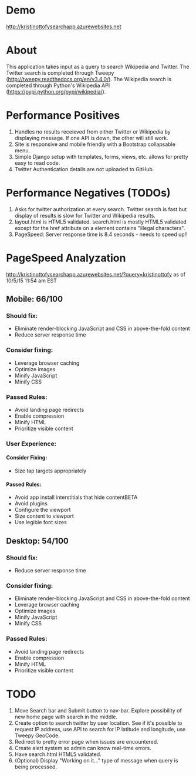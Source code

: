 # Demo
http://kristinottofysearchapp.azurewebsites.net

# About
This application takes input as a query to search Wikipedia and Twitter. 
The Twitter search is completed through Tweepy (http://tweepy.readthedocs.org/en/v3.4.0/).
The Wikipedia search is completed through Python's Wikipedia API (https://pypi.python.org/pypi/wikipedia/).

# Performance Positives
1. Handles no results receieved from either Twitter or Wikipedia by displaying message. If one API is down, the other will still work.
2. Site is responsive and mobile friendly with a Bootstrap collapsable menu.
3. Simple Django setup with templates, forms, views, etc. allows for pretty easy to read code.
4. Twitter Authentication details are not uploaded to GitHub.

# Performance Negatives (TODOs)
1. Asks for twitter authorization at every search. Twitter search is fast but display of results is slow for Twitter and Wikipedia results.
2. layout.html is HTML5 validated. search.html is mostly HTML5 validated except for the href attribute on a element contains "illegal characters".
3. PageSpeed: Server response time is 8.4 seconds - needs to speed up!!

# PageSpeed Analyzation
http://kristinottofysearchapp.azurewebsites.net/?query=kristinottofy
as of 10/5/15 11:54 am EST
## Mobile: 66/100
### Should fix:
- Eliminate render-blocking JavaScript and CSS in above-the-fold content
- Reduce server response time
### Consider fixing:
- Leverage browser caching
- Optimize images
- Minify JavaScript
- Minify CSS
### Passed Rules:
- Avoid landing page redirects
- Enable compression
- Minify HTML
- Prioritize visible content
### User Experience:
#### Consider Fixing:
- Size tap targets appropriately
#### Passed Rules:
- Avoid app install interstitials that hide contentBETA
- Avoid plugins
- Configure the viewport
- Size content to viewport
- Use legible font sizes
## Desktop: 54/100
### Should fix:
- Reduce server response time
### Consider fixing:
- Eliminate render-blocking JavaScript and CSS in above-the-fold content
- Leverage browser caching
- Optimize images
- Minify JavaScript
- Minify CSS
### Passed Rules:
- Avoid landing page redirects
- Enable compression
- Minify HTML
- Prioritize visible content

# TODO
1. Move Search bar and Submit button to nav-bar. Explore possibility of new home page with search in the middle.
2. Create option to search twitter by user location. See if it's possible to request IP address, use API to search for IP latitude and longitude, use Tweepy GeoCode.
3. Redirect to pretty error page when issues are encountered.
4. Create alert system so admin can know real-time errors.
5. Have search.html HTML5 validated.
6. (Optional) Display "Working on it..." type of message when query is being processed.